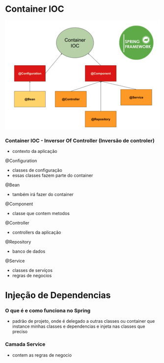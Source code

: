 # Container IOC

![](containerIoc.png)

### Container IOC - Inversor Of Controller (Inversão de controler)
- contexto da aplicação

@Configuration
- classes de configuração
- essas classes fazem parte do container

@Bean
- também irá fazer do container

@Component
- classe que contem metodos

@Controller
- controllers da aplicação

@Repository
- banco de dados

@Service
- classes de serviços
- regras de negocios

# Injeção de Dependencias

### O que é e como funciona no Spring
- padrão de projeto, onde é delegado a outras classes ou container que instance minhas classes e dependencias e injeta nas classes que preciso

### Camada Service
- contem as regras de negocio 